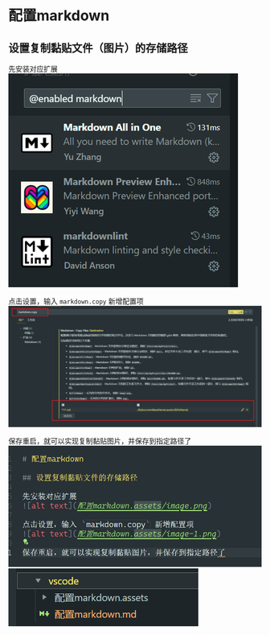# 配置markdown

## 设置复制黏贴文件（图片）的存储路径

先安装对应扩展
![alt text](配置markdown.assets/image.png)

点击设置，输入 `markdown.copy` 新增配置项
![alt text](配置markdown.assets/image-1.png)

保存重启，就可以实现复制黏贴图片，并保存到指定路径了
![alt text](配置markdown.assets/image-2.png)
![alt text](配置markdown.assets/image-3.png)